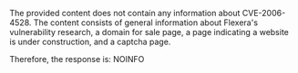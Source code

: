 The provided content does not contain any information about CVE-2006-4528. The content consists of general information about Flexera's vulnerability research, a domain for sale page, a page indicating a website is under construction, and a captcha page.

Therefore, the response is: NOINFO
